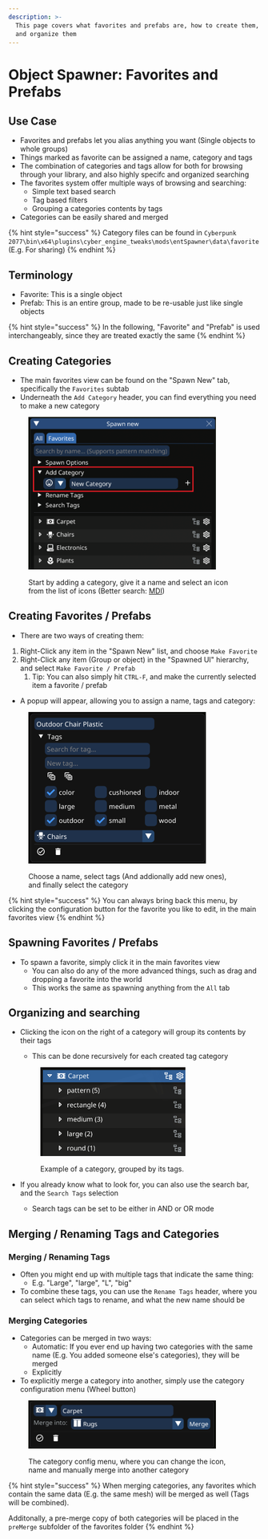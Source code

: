 ```yaml
---
description: >-
  This page covers what favorites and prefabs are, how to create them, use them
  and organize them
---
```


# Object Spawner: Favorites and Prefabs

## Use Case

* Favorites and prefabs let you alias anything you want (Single objects to whole groups)
* Things marked as favorite can be assigned a name, category and tags
* The combination of categories and tags allow for both for browsing through your library, and also highly specifc and organized searching
* The favorites system offer multiple ways of browsing and searching:
  * Simple text based search
  * Tag based filters
  * Grouping a categories contents by tags
* Categories can be easily shared and merged

{% hint style="success" %}
Category files can be found in `Cyberpunk 2077\bin\x64\plugins\cyber_engine_tweaks\mods\entSpawner\data\favorite` (E.g. For sharing)
{% endhint %}

## Terminology

* Favorite: This is a single object
* Prefab: This is an entire group, made to be re-usable just like single objects

{% hint style="success" %}
In the following, "Favorite" and "Prefab" is used interchangeably, since they are treated exactly the same
{% endhint %}

## Creating Categories

* The main favorites view can be found on the "Spawn New" tab, specifically the `Favorites` subtab
* Underneath the `Add Category` header, you can find everything you need to make a new category

<figure><img src="../../.gitbook/assets/OSFavoritesCategory" alt="" width="375"><figcaption><p>Start by adding a category, give it a name and select an icon from the list of icons (Better search: <a href="https://pictogrammers.com/library/mdi/">MDI</a>)</p></figcaption></figure>

## Creating Favorites / Prefabs

* There are two ways of creating them:

1. Right-Click any item in the "Spawn New" list, and choose `Make Favorite`
2. Right-Click any item (Group or object) in the "Spawned UI" hierarchy, and select `Make Favorite / Prefab`
   1. Tip: You can also simply hit `CTRL-F`, and make the currently selected item a favorite / prefab

* A popup will appear, allowing you to assign a name, tags and category:

<figure><img src="../../.gitbook/assets/OSFavoriteSettings" alt="" width="355"><figcaption><p>Choose a name, select tags (And addionally add new ones), and finally select the category</p></figcaption></figure>

{% hint style="success" %}
You can always bring back this menu, by clicking the configuration button for the favorite you like to edit, in the main favorites view
{% endhint %}

## Spawning Favorites / Prefabs

* To spawn a favorite, simply click it in the main favorites view
  * You can also do any of the more advanced things, such as drag and dropping a favorite into the world
  * This works the same as spawning anything from the `All` tab

## Organizing and searching

*   Clicking the icon on the right of a category will group its contents by their tags

    * This can be done recursively for each created tag category

    <figure><img src="../../.gitbook/assets/OSFavoritesGroupedByTag" alt="" width="290"><figcaption><p>Example of a category, grouped by its tags.</p></figcaption></figure>


* If you already know what to look for, you can also use the search bar, and the `Search Tags` selection
  * Search tags can be set to be either in AND or OR mode

## Merging / Renaming Tags and Categories

### Merging / Renaming Tags

* Often you might end up with multiple tags that indicate the same thing:
  * E.g. "Large", "large", "L", "big"
* To combine these tags, you can use the `Rename Tags` header, where you can select which tags to   rename, and what the new name should be

### Merging Categories

* Categories can be merged in two ways:
  * Automatic: If you ever end up having two categories with the same name (E.g. You added someone else's categories), they will be merged
  * Explicitly
* To explicitly merge a category into another, simply use the category configuration menu (Wheel button)

<figure><img src="../../.gitbook/assets/OSCategoryConfig" alt="" width="375"><figcaption><p>The category config menu, where you can change the icon, name and manually merge into another category</p></figcaption></figure>

{% hint style="success" %}
When merging categories, any favorites which contain the same data (E.g. the same mesh) will be merged as well (Tags will be combined).

Additonally, a pre-merge copy of both categories will be placed in the `preMerge` subfolder of the favorites folder
{% endhint %}
